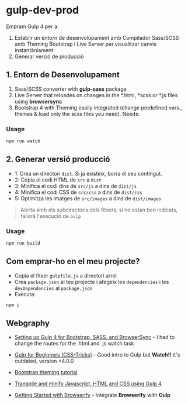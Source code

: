 # gulp-dev-prod

Empram Gulp 4 per a:
1. Establir un entorn de desenvolupament amb Compilador Sass/SCSS amb Theming Bootstrap i Live Server per visualitzar canvis instantàniament
2. Generar versió de producció

## 1. Entorn de Desenvolupament

1. Sass/SCSS converter with **gulp-sass** package
2. Live Server that reloades on changes in the *.html, *scss or *.js files using **browsersync**
3. Bootstrap 4 with Theming easily integrated (change predefined vars., themes & load only the scss files you need). Needs:

### Usage
```bash
npm run watch
```

## 2. Generar versió producció
- 1: Crea un directori `dist`. Si ja existeix, borra el seu contingut. 
- 2: Copia el codi HTML de `src` a `dist`
- 3: Minifica el codi dins de `src/js` a dins de `dist/js`
- 4: Minifica el codi CSS de `src/css` a dins de `dist/css`
- 5: Optimitza les imatges de `src/images` a dins de `dist/images`

> Alerta amb els subdirectoris dels fitxers, si no estan ben indicats, fallarà l'execució de `Gulp`

### Usage
```bash
npm run build
```

## Com emprar-ho en el meu projecte? 

-  Copia el fitxer `gulpfile.js` a directori arrel
- Crea `package.json` al teu projecte i afegeix les `dependencies` i les `devDependencies` al `package.json`
- Executa:

 ```bash
 npm i 
 ```
 
## Webgraphy

- [Setting up Gulp 4 for Bootstrap, SASS, and BrowserSync](https://medium.com/swlh/setting-up-gulp-4-0-2-for-bootstrap-sass-and-browsersync-7917f5f5d2c5) - I had to change the routes for the .html and .js watch task
- [Gulp for Beginners (CSS-Tricks)](https://css-tricks.com/gulp-for-beginners) - Good intro to Gulp but **Watch!!** it's outdated, version <4.0.0
- [Bootstrap theming tutorial](https://getbootstrap.com/docs/4.1/getting-started/theming/)

- [Transpile and minify Javascript, HTML and CSS using Gulp 4](https://goede.site/transpile-and-minify-javascript-html-and-css-using-gulp-4)
- [Getting Started with Browserify](https://scotch.io/tutorials/getting-started-with-browserify#toc-setting-up-with-gulp) - Integrate **Browserify** with **Gulp** 